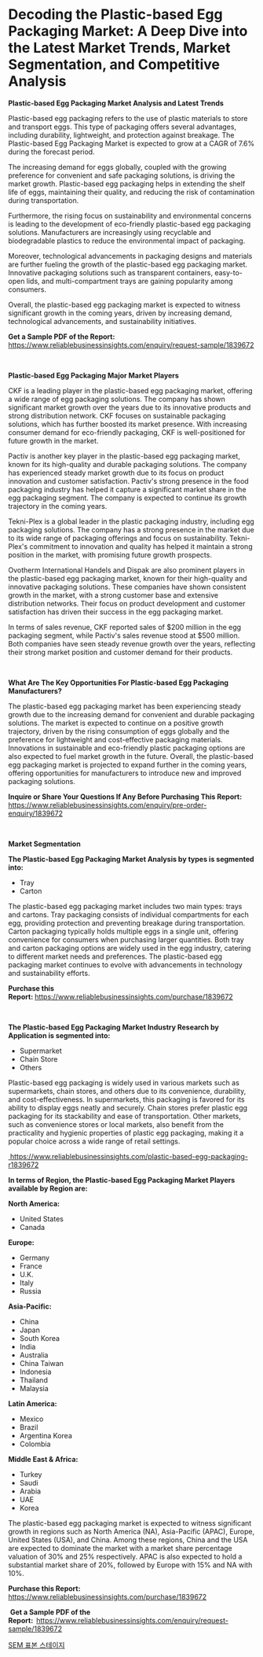 <p><h1>Decoding the Plastic-based Egg Packaging Market: A Deep Dive into the Latest Market Trends, Market Segmentation, and Competitive Analysis</h1></p><p><strong>Plastic-based Egg Packaging Market Analysis and Latest Trends</strong></p>
<p><p>Plastic-based egg packaging refers to the use of plastic materials to store and transport eggs. This type of packaging offers several advantages, including durability, lightweight, and protection against breakage. The Plastic-based Egg Packaging Market is expected to grow at a CAGR of 7.6% during the forecast period. </p><p>The increasing demand for eggs globally, coupled with the growing preference for convenient and safe packaging solutions, is driving the market growth. Plastic-based egg packaging helps in extending the shelf life of eggs, maintaining their quality, and reducing the risk of contamination during transportation.</p><p>Furthermore, the rising focus on sustainability and environmental concerns is leading to the development of eco-friendly plastic-based egg packaging solutions. Manufacturers are increasingly using recyclable and biodegradable plastics to reduce the environmental impact of packaging.</p><p>Moreover, technological advancements in packaging designs and materials are further fueling the growth of the plastic-based egg packaging market. Innovative packaging solutions such as transparent containers, easy-to-open lids, and multi-compartment trays are gaining popularity among consumers.</p><p>Overall, the plastic-based egg packaging market is expected to witness significant growth in the coming years, driven by increasing demand, technological advancements, and sustainability initiatives.</p></p>
<p><strong>Get a Sample PDF of the Report:&nbsp;</strong> <a href="https://www.reliablebusinessinsights.com/enquiry/request-sample/1839672">https://www.reliablebusinessinsights.com/enquiry/request-sample/1839672</a></p>
<p>&nbsp;</p>
<p><strong>Plastic-based Egg Packaging Major Market Players</strong></p>
<p><p>CKF is a leading player in the plastic-based egg packaging market, offering a wide range of egg packaging solutions. The company has shown significant market growth over the years due to its innovative products and strong distribution network. CKF focuses on sustainable packaging solutions, which has further boosted its market presence. With increasing consumer demand for eco-friendly packaging, CKF is well-positioned for future growth in the market.</p><p>Pactiv is another key player in the plastic-based egg packaging market, known for its high-quality and durable packaging solutions. The company has experienced steady market growth due to its focus on product innovation and customer satisfaction. Pactiv's strong presence in the food packaging industry has helped it capture a significant market share in the egg packaging segment. The company is expected to continue its growth trajectory in the coming years.</p><p>Tekni-Plex is a global leader in the plastic packaging industry, including egg packaging solutions. The company has a strong presence in the market due to its wide range of packaging offerings and focus on sustainability. Tekni-Plex's commitment to innovation and quality has helped it maintain a strong position in the market, with promising future growth prospects.</p><p>Ovotherm International Handels and Dispak are also prominent players in the plastic-based egg packaging market, known for their high-quality and innovative packaging solutions. These companies have shown consistent growth in the market, with a strong customer base and extensive distribution networks. Their focus on product development and customer satisfaction has driven their success in the egg packaging market.</p><p>In terms of sales revenue, CKF reported sales of $200 million in the egg packaging segment, while Pactiv's sales revenue stood at $500 million. Both companies have seen steady revenue growth over the years, reflecting their strong market position and customer demand for their products.</p></p>
<p>&nbsp;</p>
<p><strong>What Are The Key Opportunities For Plastic-based Egg Packaging Manufacturers?</strong></p>
<p><p>The plastic-based egg packaging market has been experiencing steady growth due to the increasing demand for convenient and durable packaging solutions. The market is expected to continue on a positive growth trajectory, driven by the rising consumption of eggs globally and the preference for lightweight and cost-effective packaging materials. Innovations in sustainable and eco-friendly plastic packaging options are also expected to fuel market growth in the future. Overall, the plastic-based egg packaging market is projected to expand further in the coming years, offering opportunities for manufacturers to introduce new and improved packaging solutions.</p></p>
<p><strong>Inquire or Share Your Questions If Any Before Purchasing This Report:</strong> <a href="https://www.reliablebusinessinsights.com/enquiry/pre-order-enquiry/1839672">https://www.reliablebusinessinsights.com/enquiry/pre-order-enquiry/1839672</a></p>
<p>&nbsp;</p>
<p><strong>Market Segmentation</strong></p>
<p><strong>The Plastic-based Egg Packaging Market Analysis by types is segmented into:</strong></p>
<p><ul><li>Tray</li><li>Carton</li></ul></p>
<p><p>The plastic-based egg packaging market includes two main types: trays and cartons. Tray packaging consists of individual compartments for each egg, providing protection and preventing breakage during transportation. Carton packaging typically holds multiple eggs in a single unit, offering convenience for consumers when purchasing larger quantities. Both tray and carton packaging options are widely used in the egg industry, catering to different market needs and preferences. The plastic-based egg packaging market continues to evolve with advancements in technology and sustainability efforts.</p></p>
<p><strong>Purchase this Report:&nbsp;</strong><a href="https://www.reliablebusinessinsights.com/purchase/1839672">https://www.reliablebusinessinsights.com/purchase/1839672</a></p>
<p>&nbsp;</p>
<p><strong>The Plastic-based Egg Packaging Market Industry Research by Application is segmented into:</strong></p>
<p><ul><li>Supermarket</li><li>Chain Store</li><li>Others</li></ul></p>
<p><p>Plastic-based egg packaging is widely used in various markets such as supermarkets, chain stores, and others due to its convenience, durability, and cost-effectiveness. In supermarkets, this packaging is favored for its ability to display eggs neatly and securely. Chain stores prefer plastic egg packaging for its stackability and ease of transportation. Other markets, such as convenience stores or local markets, also benefit from the practicality and hygienic properties of plastic egg packaging, making it a popular choice across a wide range of retail settings.</p></p>
<p><a href="https://www.reliablebusinessinsights.com/plastic-based-egg-packaging-r1839672">&nbsp;https://www.reliablebusinessinsights.com/plastic-based-egg-packaging-r1839672</a></p>
<p><strong>In terms of Region, the Plastic-based Egg Packaging Market Players available by Region are:</strong></p>
<p>
    <p> <strong> North America: </strong>
        <ul>
            <li>United States</li>
            <li>Canada</li>
        </ul>
        </p> 
    <p> <strong> Europe: </strong>
        <ul>
            <li>Germany</li>
            <li>France</li>
            <li>U.K.</li>
            <li>Italy</li>
            <li>Russia</li>
        </ul>
        </p> 
    <p> <strong> Asia-Pacific: </strong>
        <ul>
            <li>China</li>
            <li>Japan</li>
            <li>South Korea</li>
            <li>India</li>
            <li>Australia</li>
            <li>China Taiwan</li>
            <li>Indonesia</li>
            <li>Thailand</li>
            <li>Malaysia</li>
        </ul>
        </p> 
    <p> <strong> Latin America: </strong>
        <ul>
            <li>Mexico</li>
            <li>Brazil</li>
            <li>Argentina Korea</li>
            <li>Colombia</li>
        </ul>
        </p> 
    <p> <strong> Middle East & Africa: </strong>
        <ul>
            <li>Turkey</li>
            <li>Saudi</li>
            <li>Arabia</li>
            <li>UAE</li>
            <li>Korea</li>
        </ul>
    </p>
    </p>
<p><p>The plastic-based egg packaging market is expected to witness significant growth in regions such as North America (NA), Asia-Pacific (APAC), Europe, United States (USA), and China. Among these regions, China and the USA are expected to dominate the market with a market share percentage valuation of 30% and 25% respectively. APAC is also expected to hold a substantial market share of 20%, followed by Europe with 15% and NA with 10%.</p></p>
<p><strong>Purchase this Report: </strong><a href="https://www.reliablebusinessinsights.com/purchase/1839672">https://www.reliablebusinessinsights.com/purchase/1839672</a></p>
<p>&nbsp;<strong>Get a Sample PDF of the Report:&nbsp;&nbsp;</strong><a href="https://www.reliablebusinessinsights.com/enquiry/request-sample/1839672">https://www.reliablebusinessinsights.com/enquiry/request-sample/1839672</a></p>
<p><strong></strong></p>
<p><p><a href="https://github.com/solomonbode85/Market-Research-Report-List-1/blob/main/6016090144303.md">SEM 표본 스테이지</a></p></p>